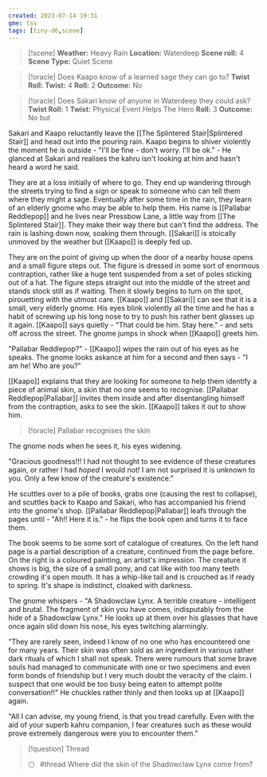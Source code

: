 ```yaml
---
created: 2023-07-14 19:31
gme: tss
tags: [tiny-d6,scene]
---
```

> [!scene] 
> **Weather:** Heavy Rain
> **Location:** Waterdeep
> **Scene roll:** 4
> **Scene Type:** Quiet Scene

> [!oracle] Does Kaapo know of a learned sage they can go to?
> **Twist Roll:** 
> **Twist:** 4
> **Roll:** 2
> **Outcome:** No

> [!oracle] Does Sakari know of anyone in Waterdeep they could ask?
> **Twist Roll:** 1
> **Twist:** Physical Event Helps The Hero
> **Roll:** 3
> **Outcome:** No but

Sakari and Kaapo reluctantly leave the [[The Splintered Stair|Splintered Stair]] and head out into the pouring rain. Kaapo begins to shiver violently the moment he is outside - "I'll be fine - don't worry. I'll be ok." - He glanced at Sakari and realises the kahru isn't looking at him and hasn't heard a word he said.

They are at a loss initially of where to go. They end up wandering through the streets trying to find a sign or speak to someone who can tell them where they might a sage. Eventually after some time in the rain, they learn of an elderly gnome who may be able to help them. His name is [[Pallabar Reddlepop]] and he lives near Pressbow Lane, a little way from [[The Splintered Stair]]. They make their way there but can't find the address. The rain is lashing down now, soaking them through. [[Sakari]] is stoically unmoved by the weather but [[Kaapo]] is deeply fed up.

They are on the point of giving up when the door of a nearby house opens and a small figure steps out. The figure is dressed in some sort of enormous contraption, rather like a huge tent suspended from a set of poles sticking out of a hat. The figure steps straight out into the middle of the street and stands stock still as if waiting. Then it slowly begins to turn on the spot, pirouetting with the utmost care. [[Kaapo]] and [[Sakari]] can see that it is a small, very elderly gnome. His eyes blink violently all the time and he has a habit of screwing up his long nose to try to push his rather bent glasses up it again. [[Kaapo]] says quietly - "That could be him. Stay here." - and sets off across the street. The gnome jumps in shock when [[Kaapo]] greets him.

"Pallabar Reddlepop?" - [[Kaapo]] wipes the rain out of his eyes as he speaks. The gnome looks askance at him for a second and then says - "I am he! Who are you?"

[[Kaapo]] explains that they are looking for someone to help them identify a piece of animal skin, a skin that no one seems to recognise. [[Pallabar Reddlepop|Pallabar]] invites them inside and after disentangling himself from the contraption, asks to see the skin. [[Kaapo]] takes it out to show him.

> [!oracle] Pallabar recognises the skin

The gnome nods when he sees it, his eyes widening.

"Gracious goodness!!! I had not thought to see evidence of these creatures again, or rather I had *hoped* I would not! I am not surprised it is unknown to you. Only a few know of the creature's existence." 

He scuttles over to a pile of books, grabs one (causing the rest to collapse), and scuttles back to Kaapo and Sakari, who has accompanied his friend into the gnome's shop. [[Pallabar Reddlepop|Pallabar]] leafs through the pages until - "Ah!! Here it is." - he flips the book open and turns it to face them.

The book seems to be some sort of catalogue of creatures. On the left hand page is a partial description of a creature, continued from the page before. On the right is a coloured painting, an artist's impression. The creature it shows is big, the size of a small pony, and cat like with too many teeth crowding it's open mouth. It has a whip-like tail and is crouched as if ready to spring. It's shape is indistinct, cloaked with darkness.

The gnome whispers - "A Shadowclaw Lynx. A terrible creature - intelligent and brutal. The fragment of skin you have comes, indisputably from the hide of a Shadowclaw Lynx." He looks up at them over his glasses that have once again slid down his nose, his eyes twitching alarmingly.

"They are rarely seen, indeed I know of no one who has encountered one for many years. Their skin was often sold as an ingredient in various rather dark rituals of which I shall not speak. There were rumours that some brave souls had managed to communicate with one or two specimens and even form bonds of friendship but I very much doubt the veracity of the claim. I suspect that one would be too busy being eaten to attempt polite conversation!!" He chuckles rather thinly and then looks up at [[Kaapo]] again.

"All I can advise, my young friend, is that you tread carefully. Even with the aid of your superb kahru companion, I fear creatures such as these would prove extremely dangerous were you to encounter them."

> [!question] Thread
> - [ ] #thread Where did the skin of the Shadowclaw Lynx come from?